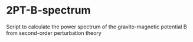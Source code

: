 # 2PT-B-spectrum
Script to calculate the power spectrum of the gravito-magnetic potential B from second-order perturbation theory
